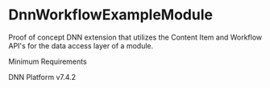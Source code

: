 # DnnWorkflowExampleModule
Proof of concept DNN extension that utilizes the Content Item and Workflow API's for the data access layer of a module.

Minimum Requirements

DNN Platform v7.4.2

